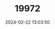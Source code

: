 ---
title: "19972"
category: "Schismatogobius deraniyagalai"
draft: false
date: 2024-02-22 13:03:50
languages:
  English: ["Redneck Goby"]
---
